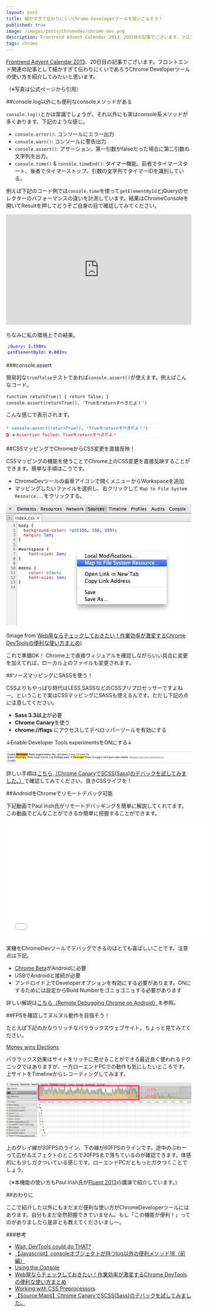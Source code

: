 ```yaml
---
layout: post
title: 細かすぎて伝わりにくいChrome Developerツールを使いこなそう！
published: true
image: /images/posts/chromedev/chrome-dev.png
description: Frontrend Advent Calendar 2013、20日目の記事でございます。フロントエンド関連の記事として細かすぎて伝わりにくいであろうChrome Developerツールの使い方を紹介してみたいと思います。
tags: chrome
---
```


[Frontrend Advent Calendar 2013](http://www.adventar.org/calendars/62)、20日目の記事でございます。フロントエンド関連の記事として細かすぎて伝わりにくいであろうChrome Developerツールの使い方を紹介してみたいと思います。

（※写真は公式ページから引用）

##console.log以外にも便利なconsoleメソッドがある

`console.log()`とかは常識でしょうが、それ以外にも実はconsole系メソッドが多くあります。下記のような感じ。

* `console.error()`: コンソールにエラー出力
* `console.warn()`: コンソールに警告出力
* `console.assert()`: アサーション。第一引数がfalseだった場合に第二引数の文字列を出力。
* `console.time()` & `console.timeEnd()`: タイマー機能。前者でタイマースタート、後者でタイマーストップ。引数の文字列でタイマーIDを識別している。

例えば下記のコード例では`console.time`を使って`getElementById`とjQueryのセレクターのパフォーマンスの違いを計測しています。結果はChromeConsoleを開いてResultを押してどうぞご自身の目で確認してみてください。

<iframe width="100%" height="300" src="http://jsfiddle.net/toshimaru/tr8Vg/5/embedded/" allowfullscreen="allowfullscreen" frameborder="0"></iframe>

ちなみに私の環境上での結果。

![assert](/images/posts/chromedev/result.png)

###console.assert

簡易的な`true`/`false`テストであれば`console.assert()`が使えます。例えばこんなコード。

    function returnTrue() { return false; }
    console.assert(returnTrue(), 'Trueをreturnすべきだよ！')

こんな感じで表示されます。

![assert](/images/posts/chromedev/assert.png)

##CSSマッピングでChromeからCSS変更を直接反映！

CSSマッピングの機能を使うことでChrome上のCSS変更を直接反映することができます。簡単な手順はこうです。

* ChromeDevツールの歯車アイコンで開くメニューからWorkspaceを追加
* マッピングしたいファイルを選択し、右クリックして `Map to File System Resource...`をクリックする。

![css mapping](/images/posts/chromedev/css-map.png)

(Image from [Web屋ならチェックしておきたい！作業効率が激変するChrome DevToolsの便利な使い方まとめ](http://liginc.co.jp/web/tool/browser/38012))

これで準備OK！ Chrome上で直接ヴィジュアルを確認しながらいい具合に変更を加えてれば、ローカル上のファイルも変更されます。

##ソースマッピングにSASSを使う！

CSSよりもやっぱり時代はLESS,SASSなどのCSSプリプロセッサーですよねー。ということで実はCSSマッピングにSASSも使えるんです。ただし下記の点に注意してください。

* **Sass 3.3以上**が必要
* **Chrome Canary**を使う
* **chrome://flags** にアクセスしてデベロッパーツールを有効にする

↓Enable Developer Tools experimentsをONにする↓

![css mapping](/images/posts/chromedev/dev-flag.png)

詳しい手順は[こちら（Chrome CanaryでSCSS(Sass)のデバックを試してみました。）](http://dev.classmethod.jp/etc/scss-source-maps-debug/)で確認してみてください。良きCSSライフを！

##AndroidをChromeでリモートデバック可能

下記動画でPaul Irish氏がリモートデバッギングを簡単に解説してくれてます。この動画でどんなことができるか簡単に把握することができます。

<iframe width="560" height="315" src="//www.youtube.com/embed/Q7rEFEMpwe4" frameborder="0" allowfullscreen></iframe>

実機をChromeDevツールでデバッグできるのはとても喜ばしいことです。注意点は下記。

* [Chrome Beta](https://play.google.com/store/apps/details?id=com.chrome.beta)がAndroidに必要
* USBでAndroidと接続が必要
* アンドロイド上でDeveloperオプションを有効にする必要があります。ONにするためには設定からBuild Numberをゴニョゴニョする必要があります

詳しい解説は[こちら（Remote Debugging Chrome on Android）](https://developers.google.com/chrome-developer-tools/docs/remote-debugging)を参照。

##FPSを確認してヌルヌル動作を目指そう！

たとえば下記のかなりリッチなパララックスウェブサイト。ちょっと見てみてください。

[Money wins Elections](http://letsfreecongress.org/)

パララックス効果はサイトをリッチに見せることができる最近良く使われるテクニックではありますが、一方ローエンドPCでの動作も気にしたいところです。上サイトをTimelineからレコーディングしてみます。

![timeline](/images/posts/chromedev/chrome-timeline.png)

上のグレイ線が30FPSのライン、下の線が60FPSのラインです。途中のぶわーって広がるエフェクトのところで30FPSまで落ちているのが確認できます。体感的にも少しガクついている感じです。ローエンドPCだともっとガクつくことでしょう。

（※本機能の使い方もPaul Irish氏が[Fluent 2013](http://www.youtube.com/watch?v=bqfoYaKCYUI)の講演で紹介しています。）

##おわりに

ここで紹介した以外にもまだまだ便利な使い方がChromeDeveloperツールにはあります。自分もまだ全然把握できていません。もし「この機能が便利！」ってのがありましたら是非とも教えてくださいまし〜。

###参考
* [Wait, DevTools could do THAT?](http://www.igvita.com/slides/2012/devtools-tips-and-tricks/)
* [【Javascript】consoleオブジェクトが持つlog以外の便利メソッド18（前編）](http://blog.asial.co.jp/1036)
* [Using the Console](https://developers.google.com/chrome-developer-tools/docs/console)
* [Web屋ならチェックしておきたい！作業効率が激変するChrome DevToolsの便利な使い方まとめ](http://liginc.co.jp/web/tool/browser/38012)
* [Working with CSS Preprocessors](https://developers.google.com/chrome-developer-tools/docs/css-preprocessors#toc-requirements)
* [【Source Maps】Chrome CanaryでSCSS(Sass)のデバックを試してみました。](http://dev.classmethod.jp/etc/scss-source-maps-debug/)
